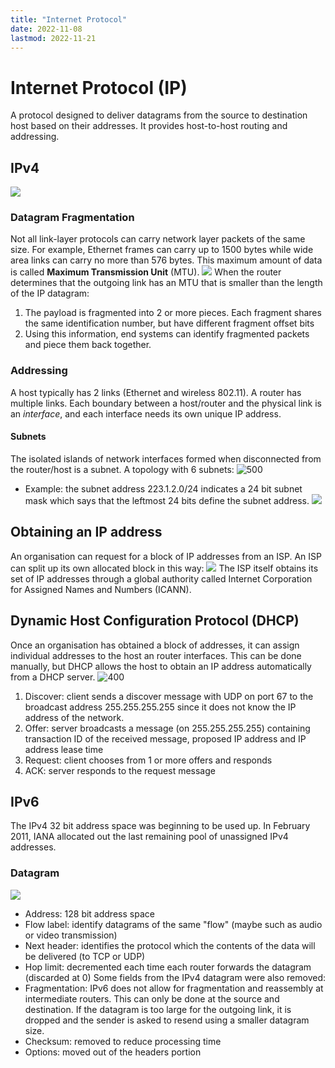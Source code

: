 ```yaml
---
title: "Internet Protocol"
date: 2022-11-08
lastmod: 2022-11-21
---
```

# Internet Protocol (IP)
A protocol designed to deliver datagrams from the source to destination host based on their addresses. It provides host-to-host routing and addressing.
## IPv4
![](https://i.imgur.com/ZZbq7uu.png)
### Datagram Fragmentation
Not all link-layer protocols can carry network layer packets of the same size. For example, Ethernet frames can carry up to 1500 bytes while wide area links can carry no more than 576 bytes. This maximum amount of data is called **Maximum Transmission Unit** (MTU).
![](https://i.imgur.com/ZTq36MP.png)
When the router determines that the outgoing link has an MTU that is smaller than the length of the IP datagram:
1. The payload is fragmented into 2 or more pieces. Each fragment shares the same identification number, but have different fragment offset bits
2. Using this information, end systems can identify fragmented packets and piece them back together.
### Addressing
A host typically has 2 links (Ethernet and wireless 802.11). A router has multiple links. Each boundary between a host/router and the physical link is an *interface*, and each interface needs its own unique IP address.
#### Subnets
The isolated islands of network interfaces formed when disconnected from the router/host is a subnet. A topology with 6 subnets:
![500](https://i.imgur.com/Ka0I6dZ.png)
- Example: the subnet address 223.1.2.0/24 indicates a 24 bit subnet mask which says that the leftmost 24 bits define the subnet address.
![](https://i.imgur.com/RASHKku.png)
## Obtaining an IP address
An organisation can request for a block of IP addresses from an ISP. An ISP can split up its own allocated block in this way:
![](https://i.imgur.com/ggSAoym.png)
The ISP itself obtains its set of IP addresses through a global authority called Internet Corporation for Assigned Names and Numbers (ICANN).
## Dynamic Host Configuration Protocol (DHCP)
Once an organisation has obtained a block of addresses, it can assign individual addresses to the host an router interfaces. This can be done manually, but DHCP allows the host to obtain an IP address automatically from a DHCP server.
![400](https://i.imgur.com/klcMGOm.png)
1. Discover: client sends a discover message with UDP on port 67 to the broadcast address 255.255.255.255 since it does not know the IP address of the network. 
2. Offer: server broadcasts a message (on 255.255.255.255) containing transaction ID of the received message, proposed IP address and IP address lease time
3. Request: client chooses from 1 or more offers and responds
4. ACK: server responds to the request message
## IPv6
The IPv4 32 bit address space was beginning to be used up. In February 2011, IANA allocated out the last remaining pool of unassigned IPv4 addresses.
### Datagram
![](https://i.imgur.com/nNQk2xY.png)
- Address: 128 bit address space
- Flow label: identify datagrams of the same "flow" (maybe such as audio or video transmission)
- Next header: identifies the protocol which the contents of the data will be delivered (to TCP or UDP)
- Hop limit: decremented each time each router forwards the datagram (discarded at 0)
Some fields from the IPv4 datagram were also removed:
- Fragmentation: IPv6 does not allow for fragmentation and reassembly at intermediate routers. This can only be done at the source and destination. If the datagram is too large for the outgoing link, it is dropped and the sender is asked to resend using a smaller datagram size.
- Checksum: removed to reduce processing time
- Options: moved out of the headers portion

